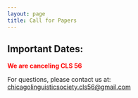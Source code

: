 ```yaml
---
layout: page
title: Call for Papers
---
```

## Important Dates:

<b><font color="red">We are canceling CLS 56</font></b>

<!-- - <b>Extended submission deadline: <font color="red">January 15, </font><strike>January 8</strike>, <b>2020 (11:59 PM CST)</b>
- Scheduled notification of acceptance: <b><font color="red">February 28,</font></b> <strike>February 17</strike>, 2020 \\
  \*We will send out an email of notification after the peer review process. Thank you for patience.
- Conference dates: April 30 - May 2, 2020
- See <i>Abstract Guidelines</i> below for submission -->




<!-- ## About the Chicago Linguistic Society
The Chicago Linguistic Society invites abstracts in any area of current research on the human language faculty, to include but not limited to syntax, morphology, semantics, pragmatics, sociolinguistics, phonology, phonetics, and all relevant interfaces and allied fields in cognitive/social sciences. We particularly encourage submissions relevant to this year’s proposed special sessions, detailed below.

Presenters will be given 20 minutes for presentation followed by a 10-minute question period. Presented papers will be published in the CLS proceedings. This year’s conference features a poster session; those presenting a poster may be chosen as alternates for talks, and poster presentations will be published as regular papers in the proceedings.


## Special Topics:

#### <u>Heritage Language Linguistics</u>

Heritage languages, also termed “home languages” or “community languages,” are those languages spoken or studied by communities to which they are culturally connected. Heritage languages are sometimes labeled “foreign,” but this is a misnomer: instead, they may be indigenous or familiar to users in that they are integral to the identities of families and communities. Since they are non-dominant, they may be overlooked in the linguistic canon. This session seeks to contribute to the growing field of heritage languages. Specifically, we invite recent research on heritage languages and their bearing on theoretical topics, with an emphasis on syntactic, morphological or sociolinguistic issues. We especially encourage submissions relevant to studies of individuals’ own heritage languages or endangered languages.

#### <u>Speech Acts</u>

Speech act has a communicative function. It adds further meaning to an utterance, with a context. Speech act is realized in various ways in different languages, by prosody, word, or morpheme, for instance. In this special session we aim to bring together diverse aspects on the meaning and function of speech act and approaches to modeling and formalizing speech act. We especially encourage work that discuss the nature of assertion and question in relation to speech act. We welcome cross-linguistic observations in both spoken and signed modalities.

#### <u>Resumptivity</u>

Resumptive phenomena have figured prominently in work on long-distance dependencies. The most prominent vein of this research has probed the nature of resumption as an island-avoidance strategy, while a growing body of literature has investigated the possibility for reconstruction with resumption. The result is a heterogenous picture of resumptivity, with languages exhibiting significant micro-variation. For this session, we invite submissions from diverse frameworks and languages on any aspect of resumptivity, including: resumption in A-bar dependencies; resumption as anaphora vs. movement; resumption in A-movement (e.g. copy raising); competition and economy in the distribution, interpretation, and form of pronouns vs. gaps; processing of resumption; less canonical forms of resumption, such as genus-species splits or split topicalizations; internal structure of pronouns; A-bar binding; and so on.


## Abstract Guidelines

So that we may evaluate all submissions in a fair and equal manner, abstracts which fail to adhere to any of the following guidelines will be automatically rejected. Abstracts will be evaluated under a two-tiered system involving both external and internal reviewers.

1. Submit your abstract(s) in PDF format with filename PaperTitle.pdf (e.g., Prosodic_Form_and_Discourse_Function.pdf).
2. Include paper title and keywords (i.e., CLS session title, linguistic subfield(s), language(s)/ language family) in the abstract.
3. Limit abstracts to two letter-sized or A4 pages in length, inclusive of data and references. Use one-inch margins and a font size no smaller than 11 point. Incorporate data into the main text of the abstract, not on a separate page.
4. Anonymize submissions by not including author name(s) in the abstract or filename. If necessary, remove author name(s) from the document properties of the PDF file.
5. Use the [Easychair](https://easychair.org/conferences/?conf=cls56) platform for the submission of abstracts.
6. Restrict submissions to one individual and one joint abstract per author, or two joint abstracts per author. -->


For questions, please contact us at: <chicagolinguisticsociety.cls56@gmail.com>
